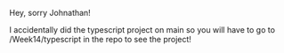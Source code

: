 Hey, sorry Johnathan! 

I accidentally did the typescript project on main so you will have to go to /Week14/typescript in the repo to see the project!
